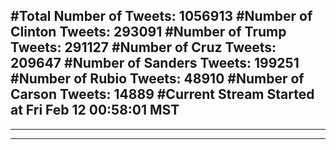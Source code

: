 #Total Number of Tweets: 1056913 
#Number of Clinton Tweets: 293091
#Number of Trump Tweets: 291127
#Number of Cruz Tweets: 209647
#Number of Sanders Tweets: 199251
#Number of Rubio Tweets: 48910
#Number of Carson Tweets: 14889
#Current Stream Started at Fri Feb 12 00:58:01 MST
---
---
---
